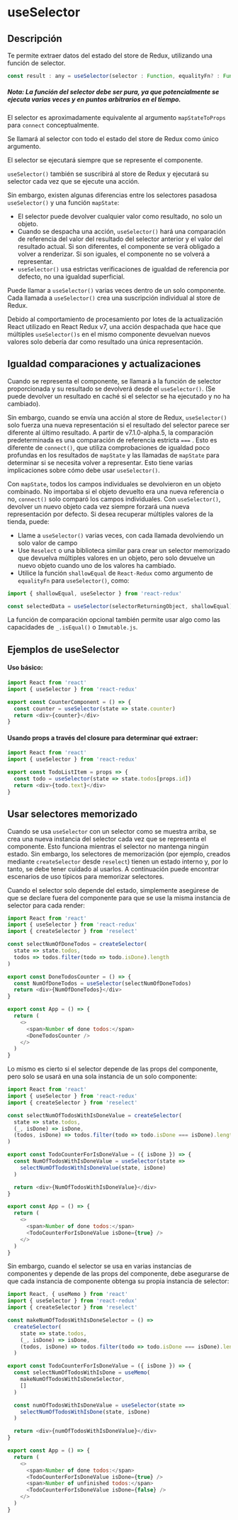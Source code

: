# useSelector

## Descripción
Te permite extraer datos del estado del store de Redux, utilizando una función de selector.

```javascript
const result : any = useSelector(selector : Function, equalityFn? : Function)
```

##### Nota: La función del selector debe ser pura, ya que potencialmente se ejecuta varias veces y en puntos arbitrarios en el tiempo.

El selector es aproximadamente equivalente al argumento `mapStateToProps` para `connect` conceptualmente.

Se llamará al selector con todo el estado del store de Redux como único argumento.

El selector se ejecutará siempre que se represente el componente.

`useSelector()` también se suscribirá al store de Redux y ejecutará su selector cada vez que se ejecute una acción.

Sin embargo, existen algunas diferencias entre los selectores pasados ​​a `useSelector()` y una función `mapState`:

- El selector puede devolver cualquier valor como resultado, no solo un objeto.
- Cuando se despacha una acción, `useSelector()` hará una comparación de referencia del valor del resultado del selector anterior y el valor del resultado actual. Si son diferentes, el componente se verá obligado a volver a renderizar. Si son iguales, el componente no se volverá a representar.
- `useSelector()` usa estrictas verificaciones de igualdad de referencia por defecto, no una igualdad superficial.

Puede llamar a `useSelector()` varias veces dentro de un solo componente. Cada llamada a `useSelector()` crea una suscripción individual al store de Redux.

Debido al comportamiento de procesamiento por lotes de la actualización React utilizado en React Redux v7, una acción despachada que hace que múltiples `useSelector()s` en el mismo componente devuelvan nuevos valores solo debería dar como resultado una única representación.

## Igualdad comparaciones y actualizaciones

Cuando se representa el componente, se llamará a la función de selector proporcionada y su resultado se devolverá desde el `useSelector()`. (Se puede devolver un resultado en caché si el selector se ha ejecutado y no ha cambiado).

Sin embargo, cuando se envía una acción al store de Redux, `useSelector()` solo fuerza una nueva representación si el resultado del selector parece ser diferente al último resultado. A partir de v7.1.0-alpha.5, la comparación predeterminada es una comparación de referencia estricta `===` . Esto es diferente de `connect()`, que utiliza comprobaciones de igualdad poco profundas en los resultados de `mapState` y las llamadas de `mapState` para determinar si se necesita volver a representar. Esto tiene varias implicaciones sobre cómo debe usar `useSelector()`.

Con `mapState`, todos los campos individuales se devolvieron en un objeto combinado. No importaba si el objeto devuelto era una nueva referencia o no, `connect()` solo comparó los campos individuales. Con `useSelector()`, devolver un nuevo objeto cada vez siempre forzará una nueva representación por defecto. Si desea recuperar múltiples valores de la tienda, puede:

- Llame a `useSelector()` varias veces, con cada llamada devolviendo un solo valor de campo
- Use `Reselect` o una biblioteca similar para crear un selector memorizado que devuelva múltiples valores en un objeto, pero solo devuelve un nuevo objeto cuando uno de los valores ha cambiado.
- Utilice la función `shallowEqual` de `React-Redux` como argumento de `equalityFn` para `useSelector()`, como:

```javascript
import { shallowEqual, useSelector } from 'react-redux'

const selectedData = useSelector(selectorReturningObject, shallowEqual)
```

La función de comparación opcional también permite usar algo como las capacidades de `_.isEqual()` o `Immutable.js`.

## Ejemplos de useSelector

#### Uso básico:

```javascript
import React from 'react'
import { useSelector } from 'react-redux'

export const CounterComponent = () => {
  const counter = useSelector(state => state.counter)
  return <div>{counter}</div>
}
```

#### Usando props a través del closure para determinar qué extraer:
```javascript
import React from 'react'
import { useSelector } from 'react-redux'

export const TodoListItem = props => {
  const todo = useSelector(state => state.todos[props.id])
  return <div>{todo.text}</div>
}
```

## Usar selectores memorizado

Cuando se usa `useSelector` con un selector como se muestra arriba, se crea una nueva instancia del selector cada vez que se representa el componente. Esto funciona mientras el selector no mantenga ningún estado.
Sin embargo, los selectores de memorización (por ejemplo, creados mediante `createSelector` desde `reselect`) tienen un estado interno y, por lo tanto, se debe tener cuidado al usarlos.
A continuación puede encontrar escenarios de uso típicos para memorizar selectores.

Cuando el selector solo depende del estado, simplemente asegúrese de que se declare fuera del componente para que se use la misma instancia de selector para cada render:

```javascript
import React from 'react'
import { useSelector } from 'react-redux'
import { createSelector } from 'reselect'

const selectNumOfDoneTodos = createSelector(
  state => state.todos,
  todos => todos.filter(todo => todo.isDone).length
)

export const DoneTodosCounter = () => {
  const NumOfDoneTodos = useSelector(selectNumOfDoneTodos)
  return <div>{NumOfDoneTodos}</div>
}

export const App = () => {
  return (
    <>
      <span>Number of done todos:</span>
      <DoneTodosCounter />
    </>
  )
}
```

Lo mismo es cierto si el selector depende de las props del componente, pero solo se usará en una sola instancia de un solo componente:

```javascript
import React from 'react'
import { useSelector } from 'react-redux'
import { createSelector } from 'reselect'

const selectNumOfTodosWithIsDoneValue = createSelector(
  state => state.todos,
  (_, isDone) => isDone,
  (todos, isDone) => todos.filter(todo => todo.isDone === isDone).length
)

export const TodoCounterForIsDoneValue = ({ isDone }) => {
  const NumOfTodosWithIsDoneValue = useSelector(state =>
    selectNumOfTodosWithIsDoneValue(state, isDone)
  )

  return <div>{NumOfTodosWithIsDoneValue}</div>
}

export const App = () => {
  return (
    <>
      <span>Number of done todos:</span>
      <TodoCounterForIsDoneValue isDone={true} />
    </>
  )
}
```

Sin embargo, cuando el selector se usa en varias instancias de componentes y depende de las props del componente, debe asegurarse de que cada instancia de componente obtenga su propia instancia de selector:

```javascript
import React, { useMemo } from 'react'
import { useSelector } from 'react-redux'
import { createSelector } from 'reselect'

const makeNumOfTodosWithIsDoneSelector = () =>
  createSelector(
    state => state.todos,
    (_, isDone) => isDone,
    (todos, isDone) => todos.filter(todo => todo.isDone === isDone).length
  )

export const TodoCounterForIsDoneValue = ({ isDone }) => {
  const selectNumOfTodosWithIsDone = useMemo(
    makeNumOfTodosWithIsDoneSelector,
    []
  )

  const numOfTodosWithIsDoneValue = useSelector(state =>
    selectNumOfTodosWithIsDone(state, isDone)
  )

  return <div>{numOfTodosWithIsDoneValue}</div>
}

export const App = () => {
  return (
    <>
      <span>Number of done todos:</span>
      <TodoCounterForIsDoneValue isDone={true} />
      <span>Number of unfinished todos:</span>
      <TodoCounterForIsDoneValue isDone={false} />
    </>
  )
}
```
